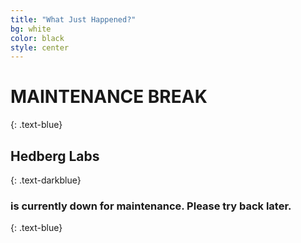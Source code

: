 ```yaml
---
title: "What Just Happened?"
bg: white
color: black
style: center
---
```


# MAINTENANCE BREAK
{: .text-blue}

<span class="fa-stack">
  <i class="fa fa-circle fa-stack-2x text-white"></i>
  <i class="fa fa-wrench fa-stack-1x"></i>
</span>

## Hedberg Labs 
{: .text-darkblue}

### is currently down for maintenance. Please try back later.
{: .text-blue}

